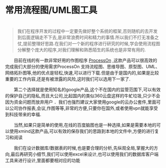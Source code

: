 # 常用流程图/UML图工具



# 

> 我们在程序开发的过程中一定要先做好整个系统的框架,否则随机的去开发到后面逻辑走不下去,是非常浪费时间和精力的事情.所以我们不打无准备之仗,提前整理好思路.在我们对一个新的程序进行研究的时候,学会使用流程图分解整个庞大的程序,对我们理解和熟悉陌生的系统也是非常有用的.

<a>　　</a>目前在线的有一款非常好用的作图程序 [ProcessOn](http://processon.com) ,这款产品可以很高效的完成我们大部分的使用需求ProcessOn 支持流程图、思维导图、原型图、UML、网络拓扑图等,他的优点是轻松,快速,可以进行下载.但是由于是国内的,如果是比较重要的工作内容,还是有被泄露的风险,这时我们可以选用下一家了.

<a>　　</a>第二个选择就是使用知名的google产品,这个不在国内的监管范围下,可以有效的保护自己的隐私,而且大公司,比起国内的类似360云盘这样的牛虻垃圾,只少不会因为资金问题而放弃用户 ．我们也强烈建议大家使用google的云办公套件,里面可以公司协作报表,会议,作图等等,非常的方便,只要你在国外,或者使用vpn就能享受到科技带来的幸福.

<a>　　</a>当然,如果只是简单的使用,在线的百度脑图也是一种选择,如果是需要本地的可以使用xmind这款产品,可以有效的保存我们的思路到本地的文件中,方便的进行复习和阅读

<a>　　</a>我们在设计数据库/数据表的时候,也是要合理的分析,先纵观全局,掌握大的方向,最后再研究小细节,我们可以使用excel来设计,也可以使用我们的数据库客户端工具来进行设计,里面都要相对应的功能